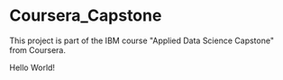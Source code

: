 # Coursera_Capstone
This project is part of the IBM course "Applied Data Science Capstone" from Coursera.


Hello World!
